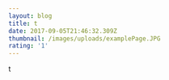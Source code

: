 ```yaml
---
layout: blog
title: t
date: 2017-09-05T21:46:32.309Z
thumbnail: /images/uploads/examplePage.JPG
rating: '1'
---
```

t
